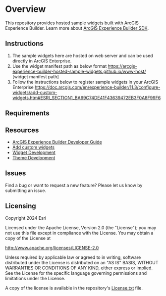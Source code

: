 # Overview

This repository provides hosted sample widgets built with ArcGIS Experience Builder. Learn more about [ArcGIS Experience Builder SDK](https://developers.arcgis.com/experience-builder/guide/core-concepts/).

## Instructions

1. The sample widgets here are hosted on web server and can be used directly in ArcGIS Enterprise.
2. Use the widget manifest path as below format 
https://arcgis-experience-builder-hosted-sample-widgets.github.io/www-host/ [widget manifest path]
3. Follow the instructions below to register sample widgets in your ArcGIS Enterprise 
https://doc.arcgis.com/en/experience-builder/11.3/configure-widgets/add-custom-widgets.htm#ESRI_SECTION1_BA69C74DE41F43639472EB3F0A8F99F6

## Requirements

## Resources
* [ArcGIS Experience Builder Developer Guide](https://developers.arcgis.com/experience-builder/)
* [Add custom widgets](https://doc.arcgis.com/en/experience-builder/11.3/configure-widgets/add-custom-widgets.htm)
* [Widget Development](https://developers.arcgis.com/experience-builder/guide/getting-started-widget/)
* [Theme Development](https://developers.arcgis.com/experience-builder/guide/theme-development/)

## Issues
Find a bug or want to request a new feature? Please let us know by submitting an issue.

## Licensing
Copyright 2024 Esri

Licensed under the Apache License, Version 2.0 (the "License");
you may not use this file except in compliance with the License.
You may obtain a copy of the License at

   http://www.apache.org/licenses/LICENSE-2.0

Unless required by applicable law or agreed to in writing, software
distributed under the License is distributed on an "AS IS" BASIS,
WITHOUT WARRANTIES OR CONDITIONS OF ANY KIND, either express or implied.
See the License for the specific language governing permissions and
limitations under the License.

A copy of the license is available in the repository's [License.txt](https://github.com/esri/arcgis-experience-builder-sdk-resources/blob/master/License.txt) file.
